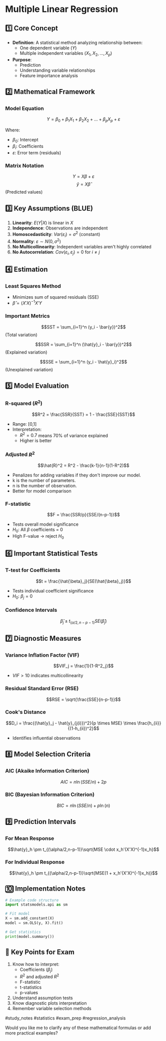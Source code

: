 #  Multiple Linear Regression

## 1️⃣ Core Concept
- **Definition**: A statistical method analyzing relationship between:
  - One dependent variable ($Y$)
  - Multiple independent variables ($X_1, X_2, ..., X_p$)
- **Purpose**: 
  - Prediction
  - Understanding variable relationships
  - Feature importance analysis

## 2️⃣ Mathematical Framework
### Model Equation
$$Y = \beta_0 + \beta_1X_1 + \beta_2X_2 + ... + \beta_pX_p + \varepsilon$$

Where:
- $\beta_0$: Intercept
- $\beta_i$: Coefficients
- $\varepsilon$: Error term (residuals)

### Matrix Notation
$$Y = X\beta + \varepsilon$$
$$\hat{y} = X\hat{\beta}$$ 
(Predicted values)

## 3️⃣ Key Assumptions (BLUE)
1. **Linearity**: $E(Y|X)$ is linear in $X$
2. **Independence**: Observations are independent
3. **Homoscedasticity**: $Var(\varepsilon_i) = \sigma^2$ (constant)
4. **Normality**: $\varepsilon \sim N(0,\sigma^2)$
5. **No Multicollinearity**: Independent variables aren't highly correlated
6. **No Autocorrelation**: $Cov(\varepsilon_i,\varepsilon_j) = 0$ for $i \neq j$

## 4️⃣ Estimation
### Least Squares Method
- Minimizes sum of squared residuals (SSE)
- $\hat{\beta} = (X'X)^{-1}X'Y$

### Important Metrics
$$SST = \sum_{i=1}^n (y_i - \bar{y})^2$$ 
(Total variation)

$$SSR = \sum_{i=1}^n (\hat{y}_i - \bar{y})^2$$ 
(Explained variation)

$$SSE = \sum_{i=1}^n (y_i - \hat{y}_i)^2$$ 
(Unexplained variation)

## 5️⃣ Model Evaluation
### R-squared ($R^2$)
$$R^2 = \frac{SSR}{SST} = 1 - \frac{SSE}{SST}$$
- Range: [0,1]
- Interpretation:
  - $R^2 = 0.7$ means 70% of variance explained
  - Higher is better

### Adjusted $R^2$
$$\hat{R}^2 = R^2 - \frac{k-1}{n-1}(1-R^2)$$
- Penalizes for adding variables if they don't improve our model.
- k is the number of parameters. 
- n is the number of observation.
- Better for model comparison

### F-statistic
$$F = \frac{SSR/p}{SSE/(n-p-1)}$$
- Tests overall model significance
- $H_0$: All $\beta$ coefficients = 0
- High F-value → reject $H_0$

## 6️⃣ Important Statistical Tests
### T-test for Coefficients
$$t = \frac{\hat{\beta}_j}{SE(\hat{\beta}_j)}$$
- Tests individual coefficient significance
- $H_0$: $\beta_j = 0$

### Confidence Intervals
$$\hat{\beta}_j \pm t_{(\alpha/2,n-p-1)}SE(\hat{\beta}_j)$$

## 7️⃣ Diagnostic Measures
### Variance Inflation Factor (VIF)
$$VIF_j = \frac{1}{1-R^2_j}$$
- $VIF > 10$ indicates multicollinearity

### Residual Standard Error (RSE)
$$RSE = \sqrt{\frac{SSE}{n-p-1}}$$

### Cook's Distance
$$D_i = \frac{(\hat{y}_j - \hat{y}_{j(i)})^2}{p \times MSE} \times \frac{h_{ii}}{(1-h_{ii})^2}$$
- Identifies influential observations

## 8️⃣ Model Selection Criteria
### AIC (Akaike Information Criterion)
$$AIC = n\ln(SSE/n) + 2p$$

### BIC (Bayesian Information Criterion)
$$BIC = n\ln(SSE/n) + p\ln(n)$$

## 9️⃣ Prediction Intervals
### For Mean Response
$$\hat{y}_h \pm t_{(\alpha/2,n-p-1)}\sqrt{MSE \cdot x_h'(X'X)^{-1}x_h}$$

### For Individual Response
$$\hat{y}_h \pm t_{(\alpha/2,n-p-1)}\sqrt{MSE(1 + x_h'(X'X)^{-1}x_h)}$$

## 🔟 Implementation Notes
```python
# Example code structure
import statsmodels.api as sm

# Fit model
X = sm.add_constant(X)
model = sm.OLS(y, X).fit()

# Get statistics
print(model.summary())
```

## 📝 Key Points for Exam
1. Know how to interpret:
   - Coefficients ($\beta_j$)
   - $R^2$ and adjusted $R^2$
   - F-statistic
   - t-statistics
   - p-values
2. Understand assumption tests
3. Know diagnostic plots interpretation
4. Remember variable selection methods

#study_notes #statistics #exam_prep #regression_analysis

Would you like me to clarify any of these mathematical formulas or add more practical examples?
